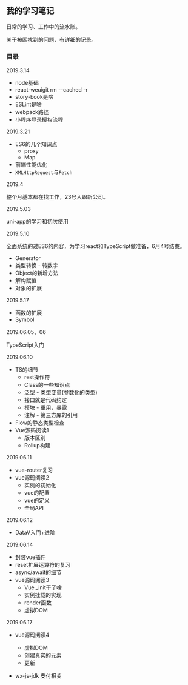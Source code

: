 ## 我的学习笔记

日常的学习、工作中的流水账。

关于被困扰到的问题，有详细的记录。

### 目录

2019.3.14

* node基础
* react-weuigit rm --cached -r
* story-book是啥
* ESLint是啥
* webpack路径
* 小程序登录授权流程

2019.3.21

* ES6的几个知识点
  * proxy
  * Map
* 前端性能优化
* `XMLHttpRequest`与`Fetch`

2019.4

整个月基本都在找工作，23号入职新公司。

2019.5.03

uni-app的学习和初次使用

2019.5.10

全面系统的过ES6的内容，为学习react和TypeScript做准备，6月4号结束。

* Generator
* 类型转换 - 转数字
* Object的新增方法
* 解构赋值
* 对象的扩展

2019.5.17

* 函数的扩展
* Symbol

2019.06.05、06

TypeScript入门

2019.06.10

* TS的细节
  * rest操作符
  * Class的一些知识点
  * 泛型 - 类型变量(参数化的类型)
  * 接口就是代码约定
  * 模块 - 重用，暴露
  * 注解 - 第三方库的引用
* Flow的静态类型检查
* Vue源码阅读1
  * 版本区别
  * Rollup构建

2019.06.11

* vue-router复习
* vue源码阅读2
  * 实例的初始化
  * vue的配置
  * vue的定义
  * 全局API

2019.06.12

* DataV入门+进阶

2019.06.14

* 封装vue插件
* reset扩展运算符的复习
* async/await的细节
* vue源码阅读3
  * Vue._init干了啥
  * 实例挂载的实现
  * render函数
  * 虚拟DOM

2019.06.17

* vue源码阅读4

  * 虚拟DOM

  - 创建真实的元素
  - 更新

* wx-js-jdk 支付相关